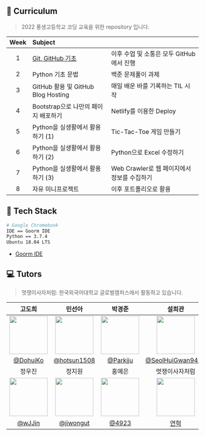 ## :book: Curriculum

> 2022 풍생고등학교 코딩 교육을 위한 repository 입니다.

|Week|Subject||
|:---:|:---|:---|
|1|[Git, GitHub 기초](https://drive.google.com/file/d/1hKBfik2nzzVlNw4Tovsy1nXbtEfp1DHj/view?usp=sharing)|이후 수업 및 소통은 모두 GitHub에서 진행|
|2|Python 기초 문법|백준 문제풀이 과제|
|3|GitHub 활용 및 GitHub Blog Hosting|매일 배운 바를 기록하는 TIL 시작|
|4|Bootstrap으로 나만의 페이지 배포하기|Netlify를 이용한 Deploy|
|5|Python을 실생활에서 활용하기 (1) |Tic-Tac-Toe 게임 만들기|
|6|Python을 실생활에서 활용하기 (2) |Python으로 Excel 수정하기|
|7|Python을 실생활에서 활용하기 (3) |Web Crawler로 웹 페이지에서 정보를 수집하기|
|8|자유 미니프로젝트|이후 포트폴리오로 활용|

## :nut_and_bolt: Tech Stack

```bash
# Google Chromebook
IDE == Goorm IDE
Python == 3.7.4
Ubuntu 18.04 LTS
```
- [Goorm IDE](https://ide.goorm.io)


## :computer: Tutors

> 멋쟁이사자처럼: 한국외국어대학교 글로벌캠퍼스에서 활동하고 있습니다.

|고도희|민선아|박경준|설희관|
|:---:|:---:|:---:|:---:|
|<img src="https://avatars.githubusercontent.com/u/81297662?v=4" height=100/>|<img src="https://avatars.githubusercontent.com/u/60880176?v=4" height=100/>|<img src="https://avatars.githubusercontent.com/u/75518683?v=4" height=100/>|<img src="https://avatars.githubusercontent.com/u/67581495?v=4" height=100/>|
|[@DohuiKo](https://github.com/DohuiKo)|[@hotsun1508](https://github.com/hotsun1508)|[@Parkjju](https://github.com/Parkjju)|[@SeolHuiGwan9478](https://github.com/SeolHuiGwan9478)|
|정우진|정지원|홍예은|멋쟁이사자처럼|
|<img src="https://avatars.githubusercontent.com/u/81296203?v=4" height=100/>|<img src="https://avatars.githubusercontent.com/u/79279500?v=4" height=100/>|<img src="https://avatars.githubusercontent.com/u/60145951?v=4" height=100/>|<a href="https://github.com/hufslion10th"> <img src="https://user-images.githubusercontent.com/60145951/158914541-46bae0c2-28f7-46d7-80f4-6a7cb3e15579.png" height=100/> </a>
|[@wJJin](https://github.com/wJJin)|[@jiwongut](https://github.com/jiwongut)|[@4923](https://github.com/4923)|[연혁](https://www.notion.so/hufsglobal/HUFS-LIKELION-550e654a2c254ed1bf8aecb62d552a75)|
